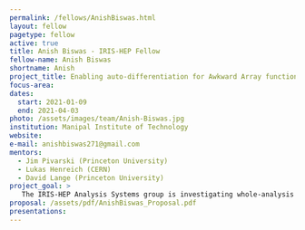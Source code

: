 ```yaml
---
permalink: /fellows/AnishBiswas.html
layout: fellow
pagetype: fellow
active: true
title: Anish Biswas - IRIS-HEP Fellow
fellow-name: Anish Biswas
shortname: Anish
project_title: Enabling auto-differentiation for Awkward Array functions
focus-area:
dates:
  start: 2021-01-09
  end: 2021-04-03
photo: /assets/images/team/Anish-Biswas.jpg
institution: Manipal Institute of Technology
website:
e-mail: anishbiswas271@gmail.com
mentors:
  - Jim Pivarski (Princeton University)
  - Lukas Henreich (CERN)
  - David Lange (Princeton University)
project_goal: >
   The IRIS-HEP Analysis Systems group is investigating whole-analysis differentiability to improve analysis optimization (grad-hep). However, not all operations in Awkward Array can be differentiated, so an analysis that uses this library can’t take advantage of this technique. There are several popular machine learning frameworks that make use of auto-differentiation. Out of these, Tensorflow, PyTorch and JAX are the most popular ones. This project seeks to compute derivatives for operations in Awkward Arrays, and integrate them with these libraries so that all functions containing Awkward Arrays can be differentiated by them. The ​grad-hep group of IRIS-HEP is primarily focused on end-to-end analysis, and they use JAX as their primary library for auto-differentiation. Awkward Arrays and Uproot are becoming a standard within the particle physics community and without having derivatives of Awkward Array operations in place, the entire idea behind whole-analysis differentiability(​neos​) would be unable to proceed. One of the major parts of this project, hence, aims to enable JAX to differentiate functions containing Awkward Arrays.
proposal: /assets/pdf/AnishBiswas_Proposal.pdf
presentations:
---
```

